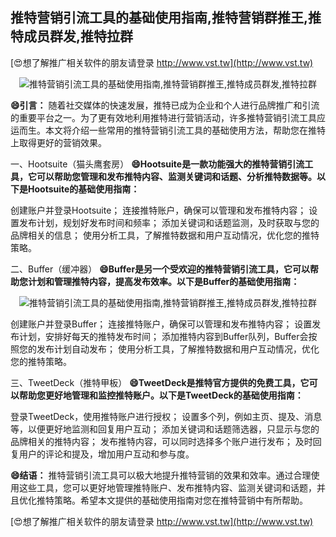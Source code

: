 ## **推特营销引流工具的基础使用指南,推特营销群推王,推特成员群发,推特拉群**

[😍想了解推广相关软件的朋友请登录 http://www.vst.tw](http://www.vst.tw)

 <center><img src="https://vst.tw/MP4/tuiguang/png/1.png" alt="推特营销引流工具的基础使用指南,推特营销群推王,推特成员群发,推特拉群"></center>

**😄引言：**
随着社交媒体的快速发展，推特已成为企业和个人进行品牌推广和引流的重要平台之一。为了更有效地利用推特进行营销活动，许多推特营销引流工具应运而生。本文将介绍一些常用的推特营销引流工具的基础使用方法，帮助您在推特上取得更好的营销效果。

一、Hootsuite（猫头鹰套房）
**😄Hootsuite是一款功能强大的推特营销引流工具，它可以帮助您管理和发布推特内容、监测关键词和话题、分析推特数据等。以下是Hootsuite的基础使用指南：**

创建账户并登录Hootsuite；
连接推特账户，确保可以管理和发布推特内容；
设置发布计划，规划好发布时间和频率；
添加关键词和话题监测，及时获取与您的品牌相关的信息；
使用分析工具，了解推特数据和用户互动情况，优化您的推特策略。

二、Buffer（缓冲器）
**😄Buffer是另一个受欢迎的推特营销引流工具，它可以帮助您计划和管理推特内容，提高发布效率。以下是Buffer的基础使用指南：**

 <center><img src="https://vst.tw/MP4/tuiguang/png/7.png" alt="推特营销引流工具的基础使用指南,推特营销群推王,推特成员群发,推特拉群"></center>

创建账户并登录Buffer；
连接推特账户，确保可以管理和发布推特内容；
设置发布计划，安排好每天的推特发布时间；
添加推特内容到Buffer队列，Buffer会按照您的发布计划自动发布；
使用分析工具，了解推特数据和用户互动情况，优化您的推特策略。

三、TweetDeck（推特甲板）
**😄TweetDeck是推特官方提供的免费工具，它可以帮助您更好地管理和监控推特账户。以下是TweetDeck的基础使用指南：**

登录TweetDeck，使用推特账户进行授权；
设置多个列，例如主页、提及、消息等，以便更好地监测和回复用户互动；
添加关键词和话题筛选器，只显示与您的品牌相关的推特内容；
发布推特内容，可以同时选择多个账户进行发布；
及时回复用户的评论和提及，增加用户互动和参与度。

**😄结语：**
推特营销引流工具可以极大地提升推特营销的效果和效率。通过合理使用这些工具，您可以更好地管理推特账户、发布推特内容、监测关键词和话题，并且优化推特策略。希望本文提供的基础使用指南对您在推特营销中有所帮助。

[😍想了解推广相关软件的朋友请登录 http://www.vst.tw](http://www.vst.tw)



